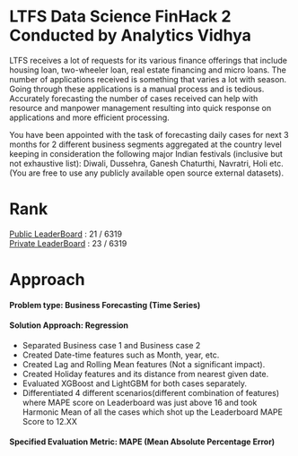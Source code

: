 # LTFS Data Science FinHack 2 Conducted by Analytics Vidhya

LTFS receives a lot of requests for its various finance offerings that include housing loan, two-wheeler loan, real estate financing and micro loans. The number of applications received is something that varies a lot with season. Going through these applications is a manual process and is tedious. Accurately forecasting the number of cases received can help with resource and manpower management resulting into quick response on applications and more efficient processing.

You have been appointed with the task of forecasting daily cases for next 3 months for 2 different business segments aggregated at the country level keeping in consideration the following major Indian festivals (inclusive but not exhaustive list): Diwali, Dussehra, Ganesh Chaturthi, Navratri, Holi etc. (You are free to use any publicly available open source external datasets).

# Rank
[Public LeaderBoard](https://datahack.analyticsvidhya.com/contest/ltfs-data-science-finhack-2-an-online-hackathon/) : 21 / 6319</br>
[Private LeaderBoard](https://datahack.analyticsvidhya.com/contest/ltfs-data-science-finhack-2-an-online-hackathon/) : 23 / 6319

# Approach

#### Problem type: Business Forecasting (Time Series)

#### Solution Approach: Regression
  * Separated Business case 1 and Business case 2 
  * Created Date-time features such as Month, year, etc.
  * Created Lag and Rolling Mean features (Not a significant impact).
  * Created Holiday features and its distance from nearest given date.
  * Evaluated XGBoost and LightGBM for both cases separately.
  * Differentiated 4 different scenarios(different combination of features) where MAPE score on Leaderboard was just above 16 and took Harmonic Mean of all the cases which shot up the Leaderboard MAPE Score to 12.XX
  
#### Specified Evaluation Metric: MAPE (Mean Absolute Percentage Error)
